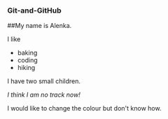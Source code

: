 ### Git-and-GitHub


##My name is Alenka.

I like 
- baking
- coding
- hiking

I have two small children. 

*I think I am no track now!* 

I would like to change the colour but don't know how.

